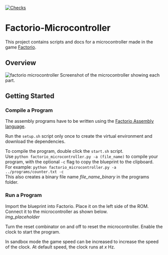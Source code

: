 [![Checks](https://github.com/Maurits825/factorio-microcontroller/actions/workflows/factorio-microcontroller.yml/badge.svg)](https://github.com/Maurits825/factorio-microcontroller/actions)

# Factorio-Microcontroller
This project contains scripts and docs for a microcontroller made in the game [Factorio](https://www.factorio.com/).

## Overview
![factorio microcontroller](img/factorio-cpu.png)
Screenshot of the microcontroller showing each part.

## Getting Started

### Compile a Program
The assembly programs have to be written using the [Factorio Assembly language](https://github.com/Maurits825/factorio-microcontroller/wiki/Factorio-Assembly-Language).

Run the `setup.sh` script only once to create the virtual environment and download the dependencies.

To compile the program, double click the `start.sh` script.  
Use `python factorio_microcontroller.py -a (file_name)` to compile your program, with the optional `-c` flag to copy the blueprint to the clipboard.  
For example: `python factorio_microcontroller.py -a ../programs/counter.txt -c`  
This also creates a binary file name _file_name_binary_ in the programs folder.

### Run a Program
Import the blueprint into Factorio. Place it on the left side of the ROM. Connect it to the microcontroller as shown below.  
_img_placeholder_  

Turn the reset combinator on and off to reset the microcontroller. Enable the clock to start the program.

In sandbox mode the game speed can be increased to increase the speed of the clock. At default speed, the clock runs at _x_ Hz.

